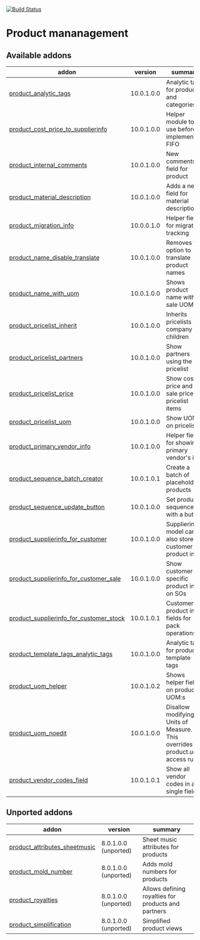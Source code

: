 [![Build Status](https://travis-ci.org/Tawasta/product.svg?branch=10.0)](https://travis-ci.org/Tawasta/product)

Product mananagement
====================

[//]: # (addons)

Available addons
----------------
addon | version | summary
--- | --- | ---
[product_analytic_tags](product_analytic_tags/) | 10.0.1.0.0 | Analytic tags for products and categories
[product_cost_price_to_supplierinfo](product_cost_price_to_supplierinfo/) | 10.0.1.0.0 | Helper module to use before implementing FIFO
[product_internal_comments](product_internal_comments/) | 10.0.1.0.0 | New comments field for product
[product_material_description](product_material_description/) | 10.0.1.0.0 | Adds a new field for material description
[product_migration_info](product_migration_info/) | 10.0.0.1.0 | Helper fields for migration tracking
[product_name_disable_translate](product_name_disable_translate/) | 10.0.1.0.0 | Removes the option to translate product names
[product_name_with_uom](product_name_with_uom/) | 10.0.1.0.0 | Shows product name with sale UOM
[product_pricelist_inherit](product_pricelist_inherit/) | 10.0.1.0.0 | Inherits pricelists company children
[product_pricelist_partners](product_pricelist_partners/) | 10.0.1.0.0 | Show partners using the pricelist
[product_pricelist_price](product_pricelist_price/) | 10.0.1.0.0 | Show cost price and sale price on pricelist items
[product_pricelist_uom](product_pricelist_uom/) | 10.0.1.0.0 | Show UOM on pricelists
[product_primary_vendor_info](product_primary_vendor_info/) | 10.0.1.0.0 | Helper fields for showing primary vendor's info
[product_sequence_batch_creator](product_sequence_batch_creator/) | 10.0.1.0.1 | Create a batch of placeholder products
[product_sequence_update_button](product_sequence_update_button/) | 10.0.1.0.0 | Set product sequence with a button
[product_supplierinfo_for_customer](product_supplierinfo_for_customer/) | 10.0.1.0.0 | Supplierinfo model can also store customer product info
[product_supplierinfo_for_customer_sale](product_supplierinfo_for_customer_sale/) | 10.0.1.0.0 | Show customer-specific product info on SOs
[product_supplierinfo_for_customer_stock](product_supplierinfo_for_customer_stock/) | 10.0.1.0.1 | Customer product info fields for pack operations
[product_template_tags_analytic_tags](product_template_tags_analytic_tags/) | 10.0.1.0.0 | Analytic tags for product template tags
[product_uom_helper](product_uom_helper/) | 10.0.1.0.2 | Shows helper fields on product UOM:s
[product_uom_noedit](product_uom_noedit/) | 10.0.1.0.0 | Disallow modifying Units of Measure. This overrides product.uom access rules
[product_vendor_codes_field](product_vendor_codes_field/) | 10.0.1.0.1 | Show all vendor codes in a single field


Unported addons
---------------
addon | version | summary
--- | --- | ---
[product_attributes_sheetmusic](product_attributes_sheetmusic/) | 8.0.1.0.0 (unported) | Sheet music attributes for products
[product_mold_number](product_mold_number/) | 8.0.1.0.0 (unported) | Adds mold numbers for products
[product_royalties](product_royalties/) | 8.0.1.0.0 (unported) | Allows defining royalties for products and partners
[product_simplification](product_simplification/) | 8.0.1.0.0 (unported) | Simplified product views

[//]: # (end addons)
